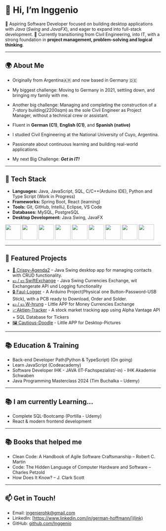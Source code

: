 # 👋 Hi, I’m Inggenio

🎯 Aspiring Software Developer focused on building desktop applications with *Java* (*Swing* and *JavaFX*), and eager to expand into full-stack development.
💼 Currently transitioning from Civil Engineering, into IT, with a strong foundation in **project management, problem-solving and logical thinking**.  

---
## 🌍 About Me
- Originally from Argentina🇦🇷 and now based in Germany 🇩🇪
- My biggest challenge: Moving to Germany in 2021, settling down, and bringing my family with me.
- Another big challenge: Managing and completing the construction of a 7-story building(2200sqm) as the sole Civil Engineer as Project Manager, without a technical crew or assistant.
- Fluent in **German (C1)**, **English (C1)**, and **Spanish (native)**
- I studied Civil Engineering at the National University of Cuyo, Argentina.
- Passionate about continuous learning and building real-world applications.

- My next Big Challenge: ***Get in IT!***  
---

## 🔧 Tech Stack
- **Languages:** Java, JavaScript, SQL, C/C++(Arduino IDE), Python and Type Script (Work in Progress)
- **Frameworks:** Spring Boot, React (learning)  
- **Tools:** Git, GitHub, IntelliJ, Eclipse, VS Code  
- **Databases:** MySQL, PostgreSQL
- **Desktop Development:** Java Swing, JavaFX

<p align="left">
  <img src="https://cdn.jsdelivr.net/gh/devicons/devicon/icons/java/java-plain.svg" width="50" height="50"/>
  <img src="https://cdn.jsdelivr.net/gh/devicons/devicon/icons/intellij/intellij-original.svg" width="50" height="50"/>
  <img src="https://cdn.jsdelivr.net/gh/devicons/devicon/icons/postgresql/postgresql-original.svg" width="50" height="50"/>
  <img src="https://cdn.jsdelivr.net/gh/devicons/devicon/icons/c/c-original.svg" width="50" height="50"/>
  <img src="https://cdn.jsdelivr.net/gh/devicons/devicon/icons/cplusplus/cplusplus-original.svg" width="50" height="50"/>
  <img src="https://cdn.jsdelivr.net/gh/devicons/devicon/icons/git/git-original.svg" width="50" height="50"/>
  <img src="https://cdn.jsdelivr.net/gh/devicons/devicon/icons/github/github-original.svg" width="50" height="50"/>
  <img src="https://cdn.jsdelivr.net/gh/devicons/devicon/icons/javascript/javascript-original.svg" width="50" height="50"/>
  <img src="https://cdn.jsdelivr.net/gh/devicons/devicon/icons/linux/linux-original.svg" width="50" height="50"/>
</p>

---

## 📂 Featured Projects
- [📒 Crispy-Agenda2](https://github.com/Inggenio/Crispy-Agenda2) – Java Swing desktop app for managing contacts with CRUD functionality.
- [💷 / 💴 SwiftExchange](https://github.com/Inggenio/SwiftExchange) - Java Swing Currencies Exchange, wit Exchangerate API und Logging functionality
- [🔒 Faul-Logger](https://github.com/Inggenio/FaulLogger) - A Arduino Project(Physical one Button-Password-USB Stick), with a PCB ready to Download,  Order and Solder.
- [💷 / 💴 W-hrung](https://github.com/Inggenio/W-hrung) - Little APP for Money Currencies Exchange
- [📈Aktien-Tracker](https://github.com/Inggenio/Aktien-Tracker) - A stock market tracking app using Alpha Vantage API + SQL Database for Tickers
- [🖼️ Cautious-Doodle](https://github.com/Inggenio/cautious-doodle) - Little APP for Desktop-Pictures
---
## 📚 Education & Training
- Back-end Developer Path(Python & TypeScript) (On going)
- Learn JavaScript (Codeacademy)
- Software Developer IHK - JAVA (IT-Fachspezialist/-in) - IHK Akademie Schwaben
- Java Programming Masterclass 2024 (Tim Buchalka – Udemy)
---
## 📚 I am currently Learning...
- Complete SQL-Bootcamp (Portilla - Udemy)  
- React & modern frontend development  
---
## 📚 Books that helped me
- Clean Code: A Handbook of Agile Software Craftsmanship – Robert C. Martin
- Code: The Hidden Language of Computer Hardware and Software – Charles Petzold
- How Does It Know? – J. Clark Scott
---
## 📫 Get in Touch!
- Email: ingenierohk@gmail.com  
- LinkedIn: [https://www.linkedin.com/in/german-hoffmann/](link)  
- GitHub: [github.com/Inggenio](https://github.com/Inggenio)
